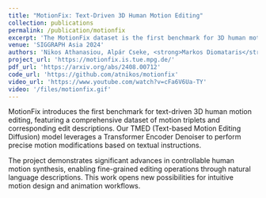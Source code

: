 ```yaml
---
title: "MotionFix: Text-Driven 3D Human Motion Editing"
collection: publications
permalink: /publication/motionfix
excerpt: 'The MotionFix dataset is the first benchmark for 3D human motion editing from text. It contains triplets of source and target motions, and edit texts that describe the desired modification. Our dataset allows both training and evaluation of models for text-based motion editing. TMED is a conditional diffusion model trained on MotionFix to perform motion editing using both the source motion and the edit text.'
venue: 'SIGGRAPH Asia 2024'
authors: 'Nikos Athanasiou, Alpár Cseke, <strong>Markos Diomataris</strong>, Michael J. Black, Gül Varol'
project_url: 'https://motionfix.is.tue.mpg.de/'
pdf_url: 'https://arxiv.org/abs/2408.00712'
code_url: 'https://github.com/atnikos/motionfix'
video_url: 'https://www.youtube.com/watch?v=cFa6V6Ua-TY'
video: '/files/motionfix.gif'
---
```


MotionFix introduces the first benchmark for text-driven 3D human motion editing, featuring a comprehensive dataset of motion triplets and corresponding edit descriptions. Our TMED (Text-based Motion Editing Diffusion) model leverages a Transformer Encoder Denoiser to perform precise motion modifications based on textual instructions.

The project demonstrates significant advances in controllable human motion synthesis, enabling fine-grained editing operations through natural language descriptions. This work opens new possibilities for intuitive motion design and animation workflows.